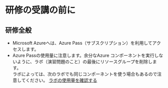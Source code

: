 # 研修の受講の前に

## 研修全般
- Microsoft Azureへは、Azure Pass（サブスクリプション）を利用してアクセスします。
- Azure Passの使用量に注意します。余分なAzure コンポーネントを実行しないように、ラボ（演習問題のこと）の最後にリソースグループを削除します。
<br>ラボによっては、次のラボでも同じコンポーネントを使う場合もあるので注意してください。
[ラボの使用量を確認する](https://www.microsoftazuresponsorships.com/Balance)

